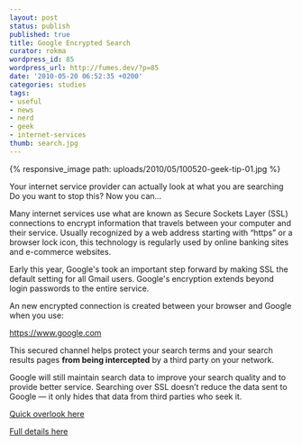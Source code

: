 ```yaml
---
layout: post
status: publish
published: true
title: Google Encrypted Search
curator: rokma
wordpress_id: 85
wordpress_url: http://fumes.dev/?p=85
date: '2010-05-20 06:52:35 +0200'
categories: studies
tags:
- useful
- news
- nerd
- geek
- internet-services
thumb: search.jpg
---
```


{% responsive_image path: uploads/2010/05/100520-geek-tip-01.jpg %}

Your internet service provider can actually look at what you are searching
Do you want to stop this? Now you can... 

Many internet services use what are known as Secure Sockets Layer (SSL) connections to encrypt information that travels between your computer and their service. Usually recognized by a web address starting with &ldquo;https&rdquo; or a browser lock icon, this technology is regularly used by online banking sites and e-commerce websites.

Early this year, Google's took an important step forward by making SSL the default setting for all Gmail users. 
Google's encryption extends beyond login passwords to the entire service.

An new encrypted connection is created between your browser and Google when you use:

<a href="https://www.google.com" target="_blank">https://www.google.com</a>

This secured channel helps protect your search terms and your search results pages <strong>from being intercepted</strong> by a third party on your network. 

Google will still maintain search data to improve your search quality and to provide better service. Searching over SSL doesn&rsquo;t reduce the data sent to Google &mdash; it only hides that data from third parties who seek it. 

<a href="http://googleblog.blogspot.com/2010/05/search-more-securely-with-encrypted.html" target="_blank">Quick overlook here</a>

<a href="http://www.google.com/support/websearch/bin/answer.py?answer=173733&amp;hl=en" target="_blank">Full details here</a> 

